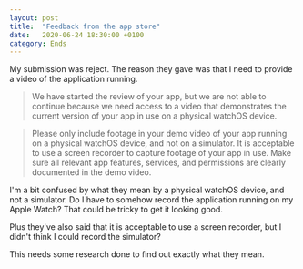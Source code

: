 ```yaml
---
layout: post
title:  "Feedback from the app store"
date:   2020-06-24 18:30:00 +0100
category: Ends
---
```


My submission was reject. The reason they gave was that I need to provide a video of the application running.

>We have started the review of your app, but we are not able to continue because we need access to a video that
>demonstrates the current version of your app in use on a physical watchOS device.

>Please only include footage in your demo video of your app running on a physical watchOS device, and not on a simulator.
>It is acceptable to use a screen recorder to capture footage of your app in use. Make sure all relevant app features, 
>services, and permissions are clearly documented in the demo video.

I'm a bit confused by what they mean by a physical watchOS device, and not a simulator. Do I have to somehow record the
application running on my Apple Watch? That could be tricky to get it looking good.

Plus they've also said that it is acceptable to use a screen recorder, but I didn't think I could record the simulator?

This needs some research done to find out exactly what they mean.